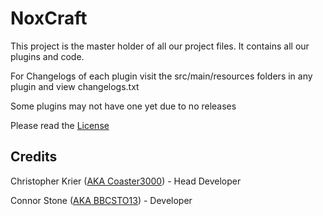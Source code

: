 NoxCraft
====

This project is the master holder of all our project files.
It contains all our plugins and code.

For Changelogs of each plugin visit the src/main/resources folders in any plugin and view changelogs.txt

Some plugins may not have one yet due to no releases

Please read the [License](License.md)

Credits
----
Christopher Krier ([AKA Coaster3000](https://github.com/coaster3000)) - Head Developer

Connor Stone ([AKA BBCSTO13](https://github.com/ConnorStone)) - Developer 